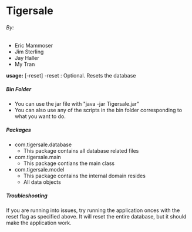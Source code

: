 # Tigersale

###### By:
* Eric Mammoser
* Jim Sterling
* Jay Haller
* My Tran

**usage:** [-reset]
    -reset : Optional. Resets the database

 ##### Bin Folder
 * You can use the jar file with "java -jar Tigersale.jar"
 * You can also use any of the scripts in the bin folder corresponding to what you want to do.

 ##### Packages
 * com.tigersale.database
    * This package contains all database related files
 * com.tigersale.main
  	* This package contians the main class
 * com.tigersale.model
 	* This package contains the internal domain resides
 	* All data objects

 ##### Troubleshooting
 If you are running into issues, try running the application onces with the reset
 flag as specified above.  It will reset the entire database, but it should make
 the application work.
